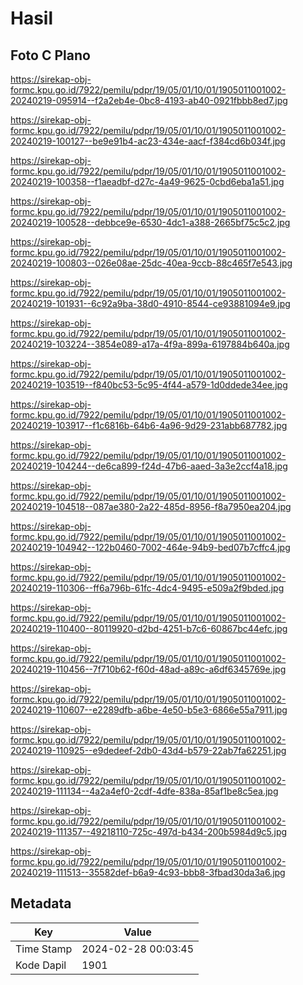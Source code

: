 # Hasil

## Foto C Plano

https://sirekap-obj-formc.kpu.go.id/7922/pemilu/pdpr/19/05/01/10/01/1905011001002-20240219-095914--f2a2eb4e-0bc8-4193-ab40-0921fbbb8ed7.jpg

https://sirekap-obj-formc.kpu.go.id/7922/pemilu/pdpr/19/05/01/10/01/1905011001002-20240219-100127--be9e91b4-ac23-434e-aacf-f384cd6b034f.jpg

https://sirekap-obj-formc.kpu.go.id/7922/pemilu/pdpr/19/05/01/10/01/1905011001002-20240219-100358--f1aeadbf-d27c-4a49-9625-0cbd6eba1a51.jpg

https://sirekap-obj-formc.kpu.go.id/7922/pemilu/pdpr/19/05/01/10/01/1905011001002-20240219-100528--debbce9e-6530-4dc1-a388-2665bf75c5c2.jpg

https://sirekap-obj-formc.kpu.go.id/7922/pemilu/pdpr/19/05/01/10/01/1905011001002-20240219-100803--026e08ae-25dc-40ea-9ccb-88c465f7e543.jpg

https://sirekap-obj-formc.kpu.go.id/7922/pemilu/pdpr/19/05/01/10/01/1905011001002-20240219-101931--6c92a9ba-38d0-4910-8544-ce93881094e9.jpg

https://sirekap-obj-formc.kpu.go.id/7922/pemilu/pdpr/19/05/01/10/01/1905011001002-20240219-103224--3854e089-a17a-4f9a-899a-6197884b640a.jpg

https://sirekap-obj-formc.kpu.go.id/7922/pemilu/pdpr/19/05/01/10/01/1905011001002-20240219-103519--f840bc53-5c95-4f44-a579-1d0ddede34ee.jpg

https://sirekap-obj-formc.kpu.go.id/7922/pemilu/pdpr/19/05/01/10/01/1905011001002-20240219-103917--f1c6816b-64b6-4a96-9d29-231abb687782.jpg

https://sirekap-obj-formc.kpu.go.id/7922/pemilu/pdpr/19/05/01/10/01/1905011001002-20240219-104244--de6ca899-f24d-47b6-aaed-3a3e2ccf4a18.jpg

https://sirekap-obj-formc.kpu.go.id/7922/pemilu/pdpr/19/05/01/10/01/1905011001002-20240219-104518--087ae380-2a22-485d-8956-f8a7950ea204.jpg

https://sirekap-obj-formc.kpu.go.id/7922/pemilu/pdpr/19/05/01/10/01/1905011001002-20240219-104942--122b0460-7002-464e-94b9-bed07b7cffc4.jpg

https://sirekap-obj-formc.kpu.go.id/7922/pemilu/pdpr/19/05/01/10/01/1905011001002-20240219-110306--ff6a796b-61fc-4dc4-9495-e509a2f9bded.jpg

https://sirekap-obj-formc.kpu.go.id/7922/pemilu/pdpr/19/05/01/10/01/1905011001002-20240219-110400--80119920-d2bd-4251-b7c6-60867bc44efc.jpg

https://sirekap-obj-formc.kpu.go.id/7922/pemilu/pdpr/19/05/01/10/01/1905011001002-20240219-110456--7f710b62-f60d-48ad-a89c-a6df6345769e.jpg

https://sirekap-obj-formc.kpu.go.id/7922/pemilu/pdpr/19/05/01/10/01/1905011001002-20240219-110607--e2289dfb-a6be-4e50-b5e3-6866e55a7911.jpg

https://sirekap-obj-formc.kpu.go.id/7922/pemilu/pdpr/19/05/01/10/01/1905011001002-20240219-110925--e9dedeef-2db0-43d4-b579-22ab7fa62251.jpg

https://sirekap-obj-formc.kpu.go.id/7922/pemilu/pdpr/19/05/01/10/01/1905011001002-20240219-111134--4a2a4ef0-2cdf-4dfe-838a-85af1be8c5ea.jpg

https://sirekap-obj-formc.kpu.go.id/7922/pemilu/pdpr/19/05/01/10/01/1905011001002-20240219-111357--49218110-725c-497d-b434-200b5984d9c5.jpg

https://sirekap-obj-formc.kpu.go.id/7922/pemilu/pdpr/19/05/01/10/01/1905011001002-20240219-111513--35582def-b6a9-4c93-bbb8-3fbad30da3a6.jpg


## Metadata

| Key        | Value               |
| ---------- | ------------------- |
| Time Stamp | 2024-02-28 00:03:45 |
| Kode Dapil | 1901                |



